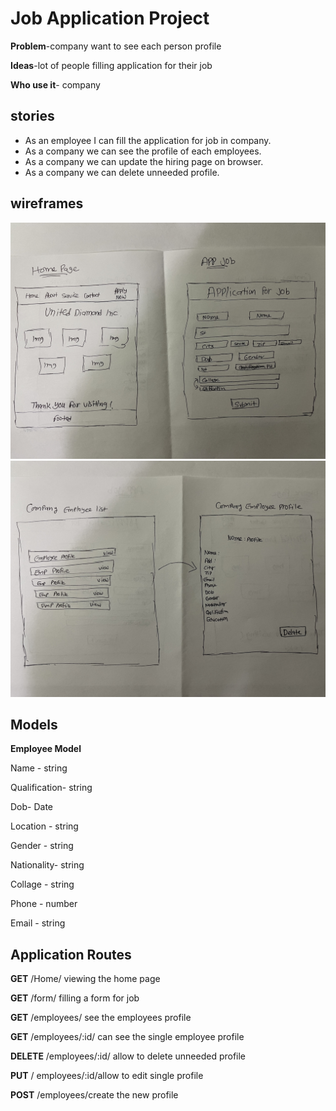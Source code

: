 # Job Application Project

**Problem**-company want to see each person profile

**Ideas**-lot of people filling application for their job

**Who use it**- company

## stories

- As an employee I can fill the application for job in company.
- As a company we can see the profile of each employees.
- As a company we can update the hiring page on browser.
- As a company we can delete unneeded profile.

## wireframes

![wireframe 1](/image/IMG_5373.jpg)
![wireframe 2](/image/IMG_5374.jpg)

## Models

**Employee Model**

Name - string

Qualification- string

Dob- Date

Location - string

Gender - string

Nationality- string

Collage - string

Phone - number

Email - string

## Application Routes

**GET** /Home/ viewing the home page

**GET** /form/ filling a form for job

**GET** /employees/ see the employees profile

**GET** /employees/:id/ can see the single employee profile

**DELETE** /employees/:id/ allow to delete unneeded profile

**PUT** / employees/:id/allow to edit single profile

**POST** /employees/create the new profile
